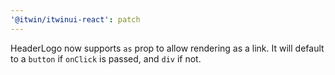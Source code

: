 ```yaml
---
'@itwin/itwinui-react': patch
---
```


HeaderLogo now supports `as` prop to allow rendering as a link. It will default to a `button` if `onClick` is passed, and `div` if not.
